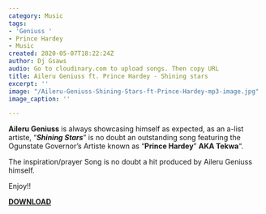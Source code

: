 ```yaml
---
category: Music
tags:
- 'Geniuss '
- Prince Hardey
- Music
created: 2020-05-07T18:22:24Z
author: Dj Gsaws
audio: Go to cloudinary.com to upload songs. Then copy URL
title: Aileru Geniuss ft. Prince Hardey - Shining stars
excerpt: ''
image: "/Aileru-Geniuss-Shining-Stars-ft-Prince-Hardey-mp3-image.jpg"
image_caption: ''

---
```

**Aileru Geniuss** is always showcasing himself as expected, as an a-list artiste, “**_Shining Stars_**” is no doubt an outstanding song featuring the Ogunstate Governor’s Artiste known as “**Prince Hardey**” **AKA Tekwa**“.

The inspiration/prayer Song is no doubt a hit produced by Aileru Geniuss himself.

Enjoy!!

[**DOWNLOAD**](https://latest9ja.co/wp-content/uploads/2020/05/Aileru-Geniuss-Shining-Stars-ft-Prince-Hardey.mp3)